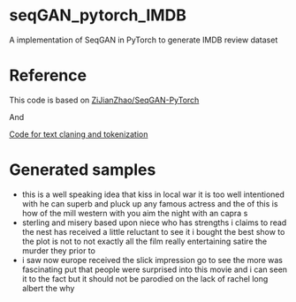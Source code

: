 # seqGAN_pytorch_IMDB
A implementation of SeqGAN in PyTorch to generate IMDB review dataset

# Reference
This code is based on [ZiJianZhao/SeqGAN-PyTorch](https://github.com/ZiJianZhao/SeqGAN-PyTorch)

And

[Code for text claning and tokenization](https://jovian.ai/bhartikukreja2015/assign5-course-project-text-2/v/6?utm_source=embed)


# Generated samples
* this is a well speaking idea that kiss in local war it is too well intentioned <eos> <sos> with he can superb and pluck up any famous actress and the <unk> of <eos> <sos> this is how of the mill western with you aim the night with an capra s
* sterling and misery based upon niece who has strengths i claims to read the <unk> nest has received a little reluctant to see it i bought the best show to the plot is not to not exactly all the film really entertaining satire the murder <eos> <sos> they prior to
* i saw now europe received the slick impression go to see the more was fascinating put that people were surprised into this movie and i can seen it to the fact but it should not be parodied on the lack of <eos> <sos> rachel long albert the <eos> <sos> why
